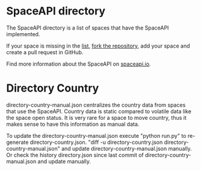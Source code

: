 SpaceAPI directory
==================

The SpaceAPI directory is a list of spaces that have the SpaceAPI
implemented.

If your space is missing in the [list](./directory.json), [fork the repository](https://github.com/SpaceApi/directory),
add your space and create a pull request in GitHub.

Find more information about the SpaceAPI on [spaceapi.io](https://spaceapi.io).

Directory Country
==================
directory-country-manual.json centralizes the country data from spaces that use the SpaceAPI.
Country data is static compared to volatile data like the space open status.
It is very rare for a space to move country, thus it makes sense to have this information as manual data.

To update the directory-country-manual.json execute "python run.py" to re-generate directory-country.json.
"diff -u directory-country.json directory-country-manual.json" and update directory-country-manual.json manually.
Or check the history directory.json since last commit of directory-country-manual.json and update manually.